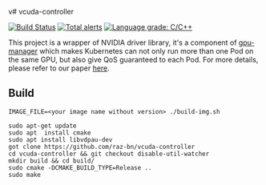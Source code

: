 v# vcuda-controller

[![Build Status](https://travis-ci.org/tkestack/vcuda-controller.svg?branch=master)](https://travis-ci.org/tkestack/vcuda-controller)
[![Total alerts](https://img.shields.io/lgtm/alerts/g/tkestack/vcuda-controller.svg?logo=lgtm&logoWidth=18)](https://lgtm.com/projects/g/tkestack/vcuda-controller/alerts/)
[![Language grade: C/C++](https://img.shields.io/lgtm/grade/cpp/g/tkestack/vcuda-controller.svg?logo=lgtm&logoWidth=18)](https://lgtm.com/projects/g/tkestack/vcuda-controller/context:cpp)

This project is a wrapper of NVIDIA driver library, it's a component of [gpu-manager](https://github.com/tkestack/gpu-manager) which
makes Kubernetes can not only run more than one Pod on the same GPU, but also give QoS guaranteed to each Pod. For more details, please
refer to our paper [here](https://ieeexplore.ieee.org/abstract/document/8672318).


## Build

```
IMAGE_FILE=<your image name without version> ./build-img.sh
```


```
sudo apt-get update
sudo apt  install cmake
sudo apt install libvdpau-dev
got clone https://github.com/raz-bn/vcuda-controller
cd vcuda-controller && git checkout disable-util-watcher
mkdir build && cd build/
sudo cmake -DCMAKE_BUILD_TYPE=Release ..
sudo make
```
